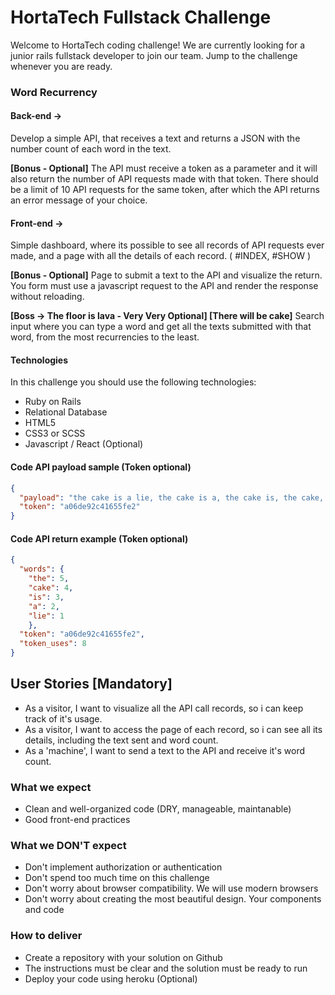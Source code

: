 # HortaTech Fullstack Challenge

Welcome to HortaTech coding challenge! We are currently looking for a junior rails fullstack developer to join our team. Jump to the challenge whenever you are ready.

### Word Recurrency

#### Back-end ->

Develop a simple API, that receives a text and returns a JSON with the number count of each word in the text.

**[Bonus - Optional]** The API must receive a token as a parameter and it will also return the number of API requests made with that token. There should be a limit of 10 API requests for the same token, after which the API returns an error message of your choice.

#### Front-end ->

Simple dashboard, where its possible to see all records of API requests ever made, and a page with all the details of each record.
( #INDEX, #SHOW )

**[Bonus - Optional]** Page to submit a text to the API and visualize the return. You form must use a javascript request to the API and render the response without reloading.

**[Boss -> The floor is lava - Very Very Optional] [There will be cake]** Search input where you can type a word and get all the texts submitted with that word, from the most recurrencies to the least.

#### Technologies

In this challenge you should use the following technologies:
* Ruby on Rails
* Relational Database
* HTML5
* CSS3 or SCSS
* Javascript / React (Optional)

#### Code API payload sample (Token optional)

```JSON
{
  "payload": "the cake is a lie, the cake is a, the cake is, the cake, the",
  "token": "a06de92c41655fe2"
}
```

#### Code API return example (Token optional)

```JSON
{
  "words": {
    "the": 5,
    "cake": 4,
    "is": 3,
    "a": 2,
    "lie": 1
    },
  "token": "a06de92c41655fe2",
  "token_uses": 8
}
```

## User Stories [Mandatory]

* As a visitor, I want to visualize all the API call records, so i can keep track of it's usage.
* As a visitor, I want to access the page of each record, so i can see all its details, including the text sent and word count.
* As a 'machine', I want to send a text to the API and receive it's word count.

### What we expect
* Clean and well-organized code (DRY, manageable, maintanable)
* Good front-end practices

### What we DON'T expect
* Don't implement authorization or authentication
* Don't spend too much time on this challenge
* Don't worry about browser compatibility. We will use modern browsers
* Don't worry about creating the most beautiful design. Your components and code


### How to deliver

* Create a repository with your solution on Github
* The instructions must be clear and the solution must be ready to run
* Deploy your code using heroku (Optional)
